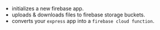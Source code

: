 - initializes a new firebase app.
- uploads & downloads files to firebase storage buckets.
- converts your `express` app into a `firebase cloud function`.
